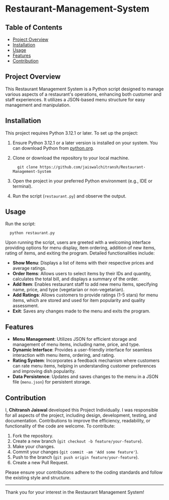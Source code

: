 # Restaurant-Management-System

## Table of Contents
- [Project Overview](#project-overview)
- [Installation](#installation)
- [Usage](#usage)
- [Features](#features)
- [Contribution](#contribution)


## Project Overview
This Restaurant Management System is a Python script designed to manage various aspects of a restaurant's operations, enhancing both customer and staff experiences. It utilizes a JSON-based menu structure for easy management and manipulation.


## Installation
This project requires Python 3.12.1 or later.
To set up the project:
1. Ensure Python 3.12.1 or a later version is installed on your system. You can download Python from [python.org](https://www.python.org/downloads/).
2. Clone or download the repository to your local machine.

         git clone https://github.com/jaiswalchitransh/Restaurant-Management-System

3. Open the project in your preferred Python environment (e.g., IDE or terminal).
4. Run the script (`restaurant.py`) and observe the output.


## Usage
Run the script:

      python restaurant.py
  
Upon running the script, users are greeted with a welcoming interface providing options for menu display, item ordering, addition of new items, rating of items, and exiting the program. Detailed functionalities include:
- **Show Menu**: Displays a list of items with their respective prices and average ratings.
- **Order Items**: Allows users to select items by their IDs and quantity, calculates the total bill, and displays a summary of the order.
- **Add Item**: Enables restaurant staff to add new menu items, specifying name, price, and type (vegetarian or non-vegetarian).
- **Add Ratings**: Allows customers to provide ratings (1-5 stars) for menu items, which are stored and used for item popularity and quality assessment.
- **Exit**: Saves any changes made to the menu and exits the program.


## Features
- **Menu Management**: Utilizes JSON for efficient storage and management of menu items, including name, price, and type.
- **Dynamic Interface**: Provides a user-friendly interface for seamless interaction with menu items, ordering, and rating.
- **Rating System**: Incorporates a feedback mechanism where customers can rate menu items, helping in understanding customer preferences and improving dish popularity.
- **Data Persistence**: Updates and saves changes to the menu in a JSON file (`menu.json`) for persistent storage.


## Contribution
I, **Chitransh Jaiswal** developed this Project Individually. I was responsible for all aspects of the project, including design, development, testing, and documentation.
Contributions to improve the efficiency, readability, or functionality of the code are welcome. To contribute:
1. Fork the repository.
2. Create a new branch (`git checkout -b feature/your-feature`).
3. Make your changes.
4. Commit your changes (`git commit -am 'Add some feature'`).
5. Push to the branch (`git push origin feature/your-feature`).
6. Create a new Pull Request.

Please ensure your contributions adhere to the coding standards and follow the existing style and structure.

---

Thank you for your interest in the Restaurant Management System!
